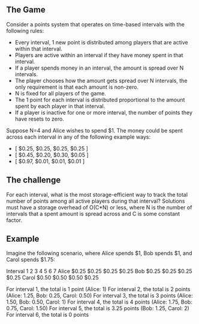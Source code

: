 ## The Game

Consider a points system that operates on time-based intervals with the following rules:

- Every interval, 1 new point is distributed among players that are active within that interval.
- Players are active within an interval if they have money spent in that interval. 
- If a player spends money in an interval, the amount is spread over N intervals.
- The player chooses how the amount gets spread over N intervals, the only requirement is that each amount is non-zero.
- N is fixed for all players of the game. 
- The 1 point for each interval is distributed proportional to the amount spent by each player in that interval.
- If a player is inactive for one or more interval, the number of points they have resets to zero. 

Suppose N=4 and Alice wishes to spend $1. The money could be spent across each interval in any of the following example ways:
- [ $0.25, $0.25, $0.25, $0.25 ]
- [ $0.45, $0.20, $0.30, $0.05 ]
- [ $0.97, $0.01, $0.01, $0.01 ]

## The challenge
For each interval, what is the most storage-efficient way to track the total number of points among all active players during that interval? Solutions must have a storage overhead of O(C*N) or less, where N is the number of intervals that a spent amount is spread across and C is some constant factor.

## Example

Imagine the following scenario, where Alice spends $1, Bob spends $1, and Carol spends $1.75:

Interval        1       2       3       4       5       6       7
Alice           $0.25   $0.25   $0.25   $0.25
Bob                     $0.25   $0.25   $0.25   $0.25
Carol                   $0.50   $0.50   $0.50   $0.25

For interval 1, the total is 1 point (Alice: 1)
For interval 2, the total is 2 points (Alice: 1.25, Bob: 0.25, Carol: 0.50)
For interval 3, the total is 3 points (Alice: 1.50, Bob: 0.50, Carol: 1)
For interval 4, the total is 4 points (Alice: 1.75, Bob: 0.75, Carol: 1.50)
For interval 5, the total is 3.25 points (Bob: 1.25, Carol: 2)
For interval 6, the total is 0 points
